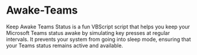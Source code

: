 # Awake-Teams
Keep Awake Teams Status is a fun VBScript script that helps you keep your Microsoft Teams status awake by simulating key presses at regular intervals. It prevents your system from going into sleep mode, ensuring that your Teams status remains active and available.
